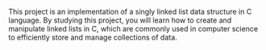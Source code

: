 This project is an implementation of a singly linked list data structure in C language. By studying this project, you will learn how to create and manipulate linked lists in C, which are commonly used in computer science to efficiently store and manage collections of data.
